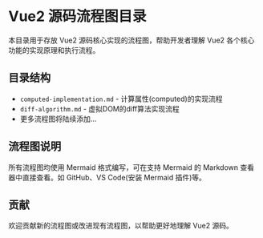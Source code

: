 # Vue2 源码流程图目录

本目录用于存放 Vue2 源码核心实现的流程图，帮助开发者理解 Vue2 各个核心功能的实现原理和执行流程。

## 目录结构

- `computed-implementation.md` - 计算属性(computed)的实现流程
- `diff-algorithm.md` - 虚拟DOM的diff算法实现流程
- 更多流程图将陆续添加...

## 流程图说明

所有流程图均使用 Mermaid 格式编写，可在支持 Mermaid 的 Markdown 查看器中直接查看。如 GitHub、VS Code(安装 Mermaid 插件)等。

## 贡献

欢迎贡献新的流程图或改进现有流程图，以帮助更好地理解 Vue2 源码。
